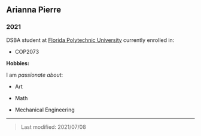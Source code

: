 ## Arianna Pierre

### 2021 

DSBA student at [Florida Polytechnic University](https://www.floridapoly.edu) currently enrolled in: 

- COP2073


**Hobbies:**

I am _passionate about_: 

- Art

- Math

- Mechanical Engineering

***

> Last modified: 2021/07/08
